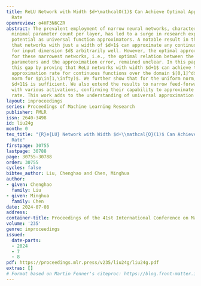 ```yaml
---
title: ReLU Network with Width $d+\mathcalO(1)$ Can Achieve Optimal Approximation
  Rate
openreview: o4HF3N6CZR
abstract: The prevalent employment of narrow neural networks, characterized by their
  minimal parameter count per layer, has led to a surge in research exploring their
  potential as universal function approximators. A notable result in this field states
  that networks with just a width of $d+1$ can approximate any continuous function
  for input dimension $d$ arbitrarily well. However, the optimal approximation rate
  for these narrowest networks, i.e., the optimal relation between the count of tunable
  parameters and the approximation error, remained unclear. In this paper, we address
  this gap by proving that ReLU networks with width $d+1$ can achieve the optimal
  approximation rate for continuous functions over the domain $[0,1]^d$ under $L^p$
  norm for $p\in[1,\infty)$. We further show that for the uniform norm, a width of
  $d+11$ is sufficient. We also extend the results to narrow feed-forward networks
  with various activations, confirming their capability to approximate at the optimal
  rate. This work adds to the understanding of universal approximation of narrow networks.
layout: inproceedings
series: Proceedings of Machine Learning Research
publisher: PMLR
issn: 2640-3498
id: liu24g
month: 0
tex_title: "{R}e{LU} Network with Width $d+\\mathcal{O}(1)$ Can Achieve Optimal Approximation
  Rate"
firstpage: 30755
lastpage: 30788
page: 30755-30788
order: 30755
cycles: false
bibtex_author: Liu, Chenghao and Chen, Minghua
author:
- given: Chenghao
  family: Liu
- given: Minghua
  family: Chen
date: 2024-07-08
address:
container-title: Proceedings of the 41st International Conference on Machine Learning
volume: '235'
genre: inproceedings
issued:
  date-parts:
  - 2024
  - 7
  - 8
pdf: https://proceedings.mlr.press/v235/liu24g/liu24g.pdf
extras: []
# Format based on Martin Fenner's citeproc: https://blog.front-matter.io/posts/citeproc-yaml-for-bibliographies/
---
```

